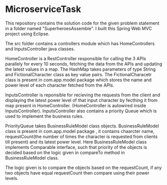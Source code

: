 # MicroserviceTask

This repository contains the solution code for the given problem statement in a folder named "SuperheroesAssemble". I built this Spring Web MVC project using Eclipse.

The src folder contains a controllers module which has HomeControllers and InputsController java classes.

HomeController is a RestController responsible for  calling the 3 APIs parallely for every 10 seconds, fetching the data from the APIs and updating the latest values in a map.
The HashMap takes parameters of type String and FictionalCharacter class as key value pairs. The FictionalCharacetr class is present in com.app.model package which stores the
name and power level of each character fetched from the APIs.

InputsController is reponsible for recieving the requests from the client and displaying the latest power level of that input character by fecthing it from map present in 
HomeController. (HomeController is autowired inside InputsController). InputsController also contains a priority Queue which is used to implement the business rules.

PriorityQueue takes BusinessRuleModel class objects. BusinessRuleModel class is present in com.app.model package , it contains chaarcter name, requestCount(the number of times
the character is requested from clients till present) and its latest power level. Here BusinessRuleModel class implements Comparable interface, such that priority of the 
objects is decided based on the logic given in compareTo method in BusinessRuleModel class.

The logic given is to compare the objects based on the requestCount, if any two objects have equal requestCount then compare using their power levels.
